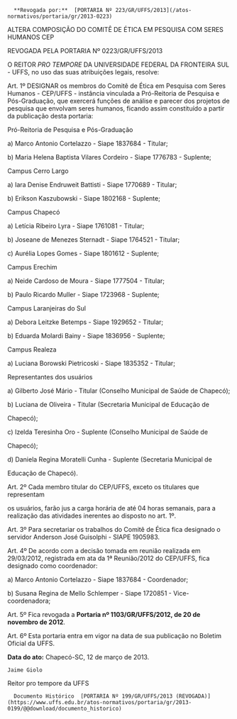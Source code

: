       **Revogada por:**  [PORTARIA Nº 223/GR/UFFS/2013](/atos-normativos/portaria/gr/2013-0223) 

   ALTERA COMPOSIÇÃO DO COMITÊ DE ÉTICA EM PESQUISA COM SERES HUMANOS CEP  

REVOGADA PELA PORTARIA Nº 0223/GR/UFFS/2013

 O REITOR *PRO TEMPORE* DA UNIVERSIDADE FEDERAL DA FRONTEIRA SUL - UFFS, no uso das suas atribuições legais, resolve:

 Art. 1º DESIGNAR os membros do Comitê de Ética em Pesquisa com Seres Humanos - CEP/UFFS - instância vinculada a Pró-Reitoria de Pesquisa e Pós-Graduação, que exercerá funções de análise e parecer dos projetos de pesquisa que envolvam seres humanos, ficando assim constituído a partir da publicação desta portaria:

 Pró-Reitoria de Pesquisa e Pós-Graduação

 a) Marco Antonio Cortelazzo - Siape 1837684 - Titular;

 b) Maria Helena Baptista Vilares Cordeiro - Siape 1776783 - Suplente;

 Campus Cerro Largo

 a) Iara Denise Endruweit Battisti - Siape 1770689 - Titular;

 b) Erikson Kaszubowski - Siape 1802168 - Suplente;

 Campus Chapecó

 a) Letícia Ribeiro Lyra - Siape 1761081 - Titular;

 b) Joseane de Menezes Sternadt - Siape 1764521 - Titular;

 c) Aurélia Lopes Gomes - Siape 1801612 - Suplente;

 Campus Erechim

 a) Neide Cardoso de Moura - Siape 1777504 - Titular;

 b) Paulo Ricardo Muller - Siape 1723968 - Suplente;

 Campus Laranjeiras do Sul

 a) Debora Leitzke Betemps - Siape 1929652 - Titular;

 b) Eduarda Molardi Bainy - Siape 1836956 - Suplente;

 Campus Realeza

 a) Luciana Borowski Pietricoski - Siape 1835352 - Titular;

  

 Representantes dos usuários

 a) Gilberto José Mário - Titular (Conselho Municipal de Saúde de Chapecó);

 b) Luciana de Oliveira - Titular (Secretaria Municipal de Educação de

 Chapecó);

 c) Izelda Teresinha Oro - Suplente (Conselho Municipal de Saúde de

 Chapecó);

 d) Daniela Regina Moratelli Cunha - Suplente (Secretaria Municipal de

 Educação de Chapecó).

 Art. 2º Cada membro titular do CEP/UFFS, exceto os titulares que representam

 os usuários, farão jus a carga horária de até 04 horas semanais, para a realização das atividades inerentes ao disposto no art. 1º.

 Art. 3º Para secretariar os trabalhos do Comitê de Ética fica designado o servidor Anderson José Guisolphi - SIAPE 1905983.

 Art. 4º De acordo com a decisão tomada em reunião realizada em 29/03/2012, registrada em ata da 1ª Reunião/2012 do CEP/UFFS, fica designado como coordenador:

 a) Marco Antonio Cortelazzo - Siape 1837684 - Coordenador;

 b) Susana Regina de Mello Schlemper - Siape 1720851 - Vice-coordenadora;

 Art. 5º Fica revogada a **Portaria nº 1103/GR/UFFS/2012, de 20 de novembro de 2012**.

 Art. 6º Esta portaria entra em vigor na data de sua publicação no Boletim Oficial da UFFS.

  

   **Data do ato:** Chapecó-SC, 12 de março de 2013.   
 

    Jaime Giolo   
 Reitor pro tempore da UFFS 

      Documento Histórico  [PORTARIA Nº 199/GR/UFFS/2013 (REVOGADA)](https://www.uffs.edu.br/atos-normativos/portaria/gr/2013-0199/@@download/documento_historico)     
      